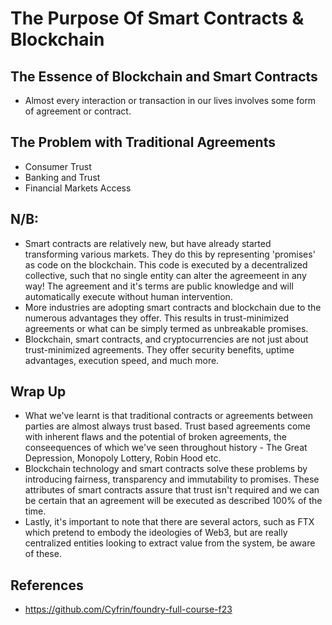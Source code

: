 # The Purpose Of Smart Contracts & Blockchain

## The Essence of Blockchain and Smart Contracts
- Almost every interaction or transaction in our lives involves some form of agreement or contract.

## The Problem with Traditional Agreements
- Consumer Trust
- Banking and Trust
- Financial Markets Access

## N/B:
- Smart contracts are relatively new, but have already started transforming various markets. They do this by representing 'promises' as code on the blockchain. This code is executed by a decentralized collective, such that no single entity can alter the agreemeent in any way! The agreement and it's terms are public knowledge and will automatically execute without human intervention.
- More industries are adopting smart contracts and blockchain due to the numerous advantages they offer. This results in trust-minimized agreements or what can be simply termed as unbreakable promises.
- Blockchain, smart contracts, and cryptocurrencies are not just about trust-minimized agreements. They offer security benefits, uptime advantages, execution speed, and much more.

## Wrap Up
- What we've learnt is that traditional contracts or agreements between parties are almost always trust based. Trust based agreements come with inherent flaws and the potential of broken agreements, the conseequences of which we've seen throughout history - The Great Depression, Monopoly Lottery, Robin Hood etc.
- Blockchain technology and smart contracts solve these problems by introducing fairness, transparency and immutability to promises. These attributes of smart contracts assure that trust isn't required and we can be certain that an agreement will be executed as described 100% of the time.
- Lastly, it's important to note that there are several actors, such as FTX which pretend to embody the ideologies of Web3, but are really centralized entities looking to extract value from the system, be aware of these.

## References
- https://github.com/Cyfrin/foundry-full-course-f23

